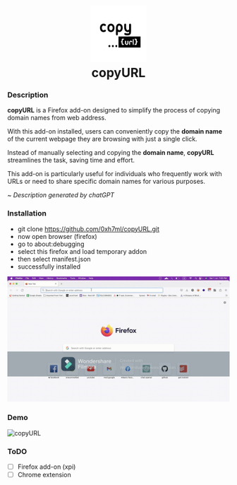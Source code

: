 <h1 align="center">
  <br>
  <img src="https://raw.githubusercontent.com/0xh7ml/copyURL/main/icons/copyURL.png" alt="copyURL">
  <br>
  copyURL
  <br>
</h1>

### Description

**copyURL** is a Firefox add-on designed to simplify the process of copying domain names from web address.

With this add-on installed, users can conveniently copy the **domain name** of the current webpage they are browsing with just a single click.

Instead of manually selecting and copying the **domain name**, **copyURL** streamlines the task, saving time and effort. 

This add-on is particularly useful for individuals who frequently work with URLs or need to share specific domain names for various purposes. 

 
~ *Description generated by chatGPT*


### Installation
- git clone https://github.com/0xh7ml/copyURL.git
- now open browser (firefox) 
- go to about:debugging
- select this firefox and load temporary addon
- then select manifest.json
- successfully installed

 <img src="https://github.com/0xh7ml/copyURL/blob/main/asset/installation.gif" alt="copyURL">



### Demo

 <img src="https://github.com/0xh7ml/copyURL/blob/main/asset/demo.gif" alt="copyURL">


### ToDO
- [ ] Firefox add-on (xpi)
- [ ] Chrome extension